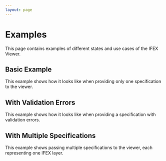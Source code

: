 ```yaml
---
layout: page
---
```


<script setup>
import {specificationItemMock,specificationMockWithValidationErrors,specificationWithTwoDocs,customLayerSpecificationItemMock} from '../../src/tests/mocks/specification';
import { onMounted, ref } from 'vue';
import { useData } from 'vitepress';

const mounted = ref(false);
const { isDark } = useData();

onMounted(() => {
  import('../../dist/ifex-viewer.es.js').then(() => {
    mounted.value = true;
  });
});
</script>

# Examples

This page contains examples of different states and use cases of the IFEX Viewer.

## Basic Example

This example shows how it looks like when providing only one specification to the viewer.

<div v-if="mounted" >
    <ifex-viewer :specifications="[specificationItemMock]" :class="isDark ? 'ifex-viewer dark' :'ifex-viewer'"></ifex-viewer>
</div>

## With Validation Errors

This example shows how it looks like when providing a specification with validation errors.

<div v-if="mounted" >
    <ifex-viewer :specifications="[{ ...specificationItemMock, content: specificationMockWithValidationErrors }]" :class="isDark ? 'ifex-viewer dark' :'ifex-viewer'"></ifex-viewer>
</div>

## With Multiple Specifications

This example shows passing multiple specifications to the viewer, each representing one IFEX layer.

<div v-if="mounted" >
    <ifex-viewer :specifications="[{ ...specificationItemMock, content: specificationWithTwoDocs }, customLayerSpecificationItemMock]" :class="isDark ? 'ifex-viewer dark' :'ifex-viewer'"></ifex-viewer>
</div>

<style>
.ifex-viewer {
  display: block; 
  height: 500px;
  margin-bottom: 3rem;
}

.VPPage {
  padding: 0 24px;
}

@media (min-width: 768px) {
  .VPPage {
    padding: 0 32px;
  }
}

@media (min-width: 1440px) {
  .VPPage {
    width: calc(var(--vp-layout-max-width) - 64px);
    margin: 0 auto;
    padding: 0;
  }
}

.VPPage h1,.VPPage h2 {
  margin: 48px 0 16px;
  padding-top: 24px;
  letter-spacing: -0.02em;
  line-height: 32px;
}

.VPPage h1 {
  font-size: 32px;
}

.VPPage h2 {
  border-top: 1px solid var(--vp-c-divider);
  padding-top: 24px;
  letter-spacing: -0.02em;
  line-height: 32px;
  font-size: 24px;
}

.VPPage p {
  line-height: 28px;
  margin: 16px 0;
}
</style>
